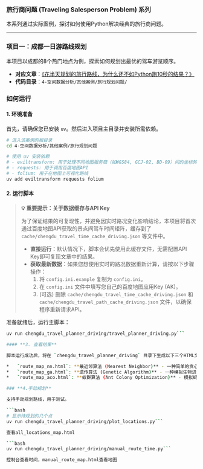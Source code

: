 ### 旅行商问题 (Traveling Salesperson Problem) 系列

本系列通过实际案例，探讨如何使用Python解决经典的旅行商问题。

---

### **项目一：成都一日游路线规划**

本项目以成都的8个热门地点为例，探索如何规划出最优的驾车游览顺序。

*   **对应文章**：[《花半天规划的旅行路线，为什么还不如Python跑10秒的结果？》](https://www.renhai.online/blog/geospatial-data-analysis/traveling-salesperson-problem-algorithm-vs-human-intuition)
*   **代码目录**：`4-空间数据分析/其他案例/旅行规划问题/`

### **如何运行**

#### **1. 环境准备**

首先，请确保您已安装 `uv`。然后进入项目主目录并安装所需依赖。

```bash
# 进入该案例的根目录
cd 4-空间数据分析/其他案例/旅行规划问题

# 使用 uv 安装依赖
# - eviltransform: 用于处理不同地图服务商（如WGS84, GCJ-02, BD-09）间的坐标转换
# - requests: 用于调用百度地图API
# - folium: 用于在地图上可视化路线
uv add eviltransform requests folium
```

#### **2. 运行脚本**

> **💡 重要提示：关于数据缓存与API Key**
> 
> 为了保证结果的可复现性，并避免因实时路况变化影响结论，本项目将首次通过百度地图API获取的景点间驾车时间矩阵，缓存到了 `cache/chengdu_travel_time_cache_driving.json` 等文件中。
>
> *   **直接运行**：默认情况下，脚本会优先使用此缓存文件，无需配置API Key即可复现文章中的结果。
> *   **获取最新数据**：如果您想使用实时的路况数据重新计算，请按以下步骤操作：
>     1.  将 `config.ini.example` 复制为 `config.ini`。
>     2.  在 `config.ini` 文件中填写您自己的百度地图应用Key (AK)。
>     3.  (可选) 删除 `cache/chengdu_travel_time_cache_driving.json` 和 `cache/chengdu_travel_path_cache_driving.json` 文件，以确保程序重新请求API。

准备就绪后，运行主脚本：

```bash
uv run chengdu_travel_planner_driving/travel_planner_driving.py```

#### **3. 查看结果**

脚本运行成功后，将在 `chengdu_travel_planner_driving` 目录下生成以下三个HTML文件。您可以直接在浏览器中打开它们，查看不同算法规划出的路线：

*   `route_map_nn.html`: **最近邻算法 (Nearest Neighbor)** - 一种简单的贪心策略。
*   `route_map_ga.html`: **遗传算法 (Genetic Algorithm)** - 一种模拟生物进化的全局优化算法。
*   `route_map_aco.html`: **蚁群算法 (Ant Colony Optimization)** - 模拟蚂蚁寻找食物路径的启发式算法。

### **4.手动规划**

支持手动规划路线，用于测试。

```bash
# 显示待规划的几个点
uv run chengdu_travel_planner_driving/plot_locations.py```

查看all_locations_map.html

```bash
uv run chengdu_travel_planner_driving/manual_route_time.py```

控制台查看时间，manual_route_map.html查看地图
